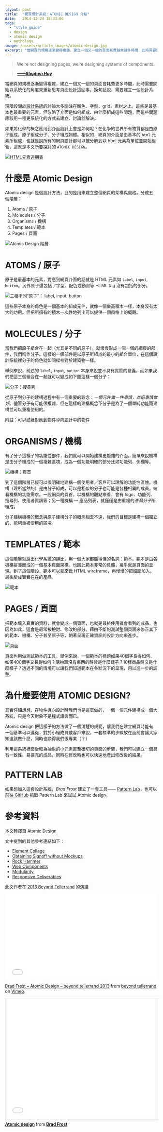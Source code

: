 ```yaml
---
layout: post
title:  "網頁設計系統：ATOMIC DESIGN 介紹"
date:   2014-12-24 18:33:00
tags: 
  - "style guide"
  - design
  - atomic design
  - methology
image: /assets/article_images/atomic-design.jpg
excerpt: "當網頁的規模逐漸變得複雜，建立一個又一個的頁面耗費越來越多時間，此時需要開始以系統化的角度來重新思考頁面設計這回事。Atomic design 是個設計方法，目的就是用來解決這樣子的問題。"
---
```


> We’re not designing pages, we’re designing systems of components.

> [***——Stephen Hay***](http://bradfrost.com/blog/mobile/bdconf-stephen-hay-presents-responsive-design-workflow/)

當網頁的規模逐漸變得複雜，建立一個又一個的頁面會耗費更多時間，此時需要開始以系統化的角度來重新思考頁面設計這回事。換句話說，需要建立一個設計系統。

現階段關於[設計系統](http://24ways.org/2012/design-systems/)的討論大多關注在顏色、字型、grid、素材之上。這些是最基本也最重要的元素，但忽略了介面是如何組成、由什麼組成這些問題，而這些問題應該用一種更系統化的方式去建立、討論並解決。

如果將化學的概念應用到介面設計上會是如何呢？在化學的世界所有物質都是由原子組成，原子組成分子、分子組成物體。相似的，網頁的介面是由基本的 `html` 元素所組成，也就是說所有的網頁設計都可以被分解到以 html 元素為單位並開始組合，這就是本文所要探討的 `ATOMIC DESIGN`。

[![HTML元素週期表](http://bradfrost.com/wp-content/uploads/2012/11/Screen-Shot-2012-11-13-at-5.15.05-PM.png)](http://madebymike.com.au/html5-periodic-table/)

# 什麼是 Atomic Design

Atomic design 是個設計方法，目的是用來建立整個網頁的架構與風格。分成五個階層：

1. Atoms / 原子
2. Molecules / 分子
3. Organisms / 機構
4. Templates / 範本
5. Pages / 頁面

![Atomic Design 階層](/assets/article_images/atomic-design/atomic-design.png)


# ATOMS / 原子

原子是最基本的元素，對應到網頁介面的話就是 HTML 元素如 `label`, `input`, `button`。另外原子還包括了字型、配色或動畫等 HTML tag 沒有包括的部分。

![三種不同“原子”： label, input, button](/assets/article_images/atomic-design/atoms.jpg)

這些原子本身的角色是一個基本的組成元件，就像一個樂高積木一樣，本身沒有太大的功用。但把所擁有的積木一次性地列出可以提供一個風格上的概觀。


# MOLECULES / 分子

當我們把原子組合在一起（尤其是不同的原子），就慢慢形成一個一個的網頁的部件，我們稱作分子。這樣的一個部件是以原子所組成的最小的組合單位，在這個設計系統裡分子的角色就如同樑柱對於建築物一樣。

舉例來說，前述的 `label`, `input`, `button` 本身來說並不具有實質的意義，而如果我們把這三個組合在一起就可以變成如下圖這樣一個分子：

![分子：搜尋列](/assets/article_images/atomic-design/molecule.jpg)

從原子到分子的建構過程中有一個重要的觀念：*一個元件做一件事情，並把事情做好*。儘管分子有可能很複雜，但在這樣的建構概念下分子是為了一個單純功能而建構並可以重複使用的。

附註：可以試著對應到物件導向設計中的物件


# ORGANISMS / 機構

有了分子這樣子的功能性部件，我們就可以開始建構更複雜的介面。簡單來說機構是由分子組成的一個複雜區塊，成為一個功能明確的部分比如功能列、側欄等。

![機構：頁首](/assets/article_images/atomic-design/organism2.jpg)

到了這個階層已經可以很明確地建構一個使用者／客戶可以理解的功能性區塊。機構（理所當然的）是由分子組成，可以是相似的分子也可能是各種相異的成員，端看機構的功能需求。一般網頁的頁首，以機構的觀點來看，會有 logo、功能列、搜尋列、使用者資訊等；另一種機構 — 產品列表，就僅僅是由重複的*產品分子*所組成。

分子建構機構的概念與原子建構分子的概念相去不遠，我們的目標是建構一個獨立的、能夠重複使用的區塊。


# TEMPLATES / 範本

這個階層就跳出化學系統的類比，用一個大家都聽得懂的名詞：範本。範本是由各機構拼湊而成的一個基本頁面架構。也因此範本非常的具體，幾乎就是頁面的呈現。到了這個階段，範本可以拿來做 HTML wireframe，再慢慢的把細節加入，最後變成實實在在的產品。

![範本](/assets/article_images/atomic-design/template1.jpg)


# PAGES / 頁面

把範本填入真實的資料，就會變成一個頁面，也就是最終使用者會看到的成品。也因為如此，這會是最常被檢討、修改的部分。藉由不斷的測試整個頁面來修正其下的範本、機構、分子甚至原子等，朝著呈現正確資訊的設計方向來進步。

![頁面](/assets/article_images/atomic-design/page1.jpg)

頁面也用做測試範本的工具，舉例來說，一個範本的標題如果40個字長得如何、如果400個字又長得如何？購物車沒有東西的時候是什麼樣子？10樣商品時又是什麼樣子？透過不同的情境可以讓我們知道範本在各狀況下的呈現，用以進一步的調整。


# 為什麼要使用 ATOMIC DESIGN?

其實仔細想想，在物件導向設計時我們也是這麼做的，一個一個元件建構成一個大系統，只是今天對象不是程式語言而已。

Atomic design 把這樣子的方法做了一個清楚的規範，讓我們在建立網頁時能有一個基準可以遵從，對於小組成員或客戶來說，一套標準的步驟放在面前會讓大家知道該做什麼，同時也顯得我們很專業（？）

利用這系統裡面從較為抽象的小元素直至確切的頁面的步驟，我們可以建立一個具有一致性、易擴充的成品，同時在修改時也可以快速地產出修改後的結果。


# PATTERN LAB

如果想加入這套設計系統，*Brad Frost* 建立了一套工具—— [Pattern Lab](http://demo.patternlab.io/)，也可以 [前往 GitHub](https://github.com/bradfrost/patternlab) 抓取 Pattern Lab 來試試 Atomic design。



# 參考資料

本文轉譯自 [Atomic Design](http://bradfrost.com/blog/post/atomic-web-design/)

文中提到的其他參考連結如下：

 - [Element Collage](http://danielmall.com/articles/rif-element-collages/) 
 - [Obtaining Signoff without Mockups](http://alistapart.com/article/responsive-comping-obtaining-signoff-with-mockups) 
 - [Rock Hammer](http://stuffandnonsense.co.uk/blog/about/rock-hammer-a-curated-responsive-project-library) 
 - [Web Components](https://www.youtube.com/watch?v=fqULJBBEVQE) 
 - [Modularity](http://www.w3.org/DesignIssuesPrinciples.html#Modular) 
 - [Responsive Deliverables](http://daverupert.com/2013/04/responsive-deliverables/) 

此文作者在 [2013 Beyond Tellerrand](http://2013.beyondtellerrand.com/) 的演講

<iframe src="//player.vimeo.com/video/67476280?title=0&amp;byline=0&amp;portrait=0&amp;color=9a151b" width="500" height="281" frameborder="0" webkitallowfullscreen mozallowfullscreen allowfullscreen></iframe> <p><a href="http://vimeo.com/67476280">Brad Frost – Atomic Design – beyond tellerrand 2013</a> from <a href="http://vimeo.com/beyondtellerrand">beyond tellerrand</a> on <a href="https://vimeo.com">Vimeo</a>.</p>

<iframe src="//www.slideshare.net/slideshow/embed_code/22077743" width="700" height="400" frameborder="0" marginwidth="0" marginheight="0" scrolling="no" style="border:1px solid #CCC; border-width:1px; margin-bottom:5px; max-width: 100%;" allowfullscreen> </iframe> <div style="margin-bottom:5px"> <strong> <a href="//www.slideshare.net/bradfrostweb/atomic-design" title="Atomic design" target="_blank">Atomic design</a> </strong> from <strong><a href="//www.slideshare.net/bradfrostweb" target="_blank">Brad Frost</a></strong> </div>















